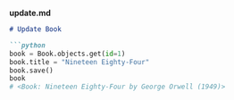 
**update.md**
```markdown
# Update Book

```python
book = Book.objects.get(id=1)
book.title = "Nineteen Eighty-Four"
book.save()
book
# <Book: Nineteen Eighty-Four by George Orwell (1949)>

